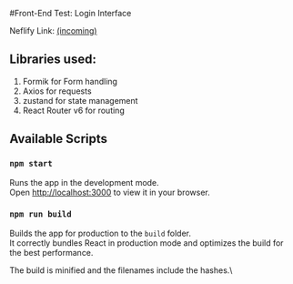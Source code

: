 #Front-End Test: Login Interface

Neflify Link: [(incoming)](https://main--astonishing-queijadas-e02e76.netlify.app/)

## Libraries used: 
1. Formik for Form handling
2. Axios for requests
3. zustand for state management
4. React Router v6 for routing 

## Available Scripts

### `npm start`

Runs the app in the development mode.\
Open [http://localhost:3000](http://localhost:3000) to view it in your browser.

### `npm run build`

Builds the app for production to the `build` folder.\
It correctly bundles React in production mode and optimizes the build for the best performance.

The build is minified and the filenames include the hashes.\
